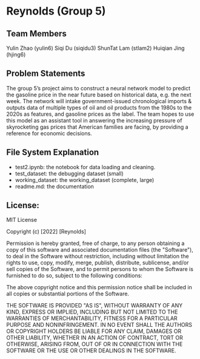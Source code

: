 # Reynolds (Group 5)

## Team Members
Yulin Zhao (yulin6)
Siqi Du (siqidu3)
ShunTat Lam (stlam2)
Huiqian Jing (hjing6)

## Problem Statements
The group 5’s project aims to construct a neural network model to predict the gasoline price in the near future based on historical data, e.g. the next week. The network will intake government-issued chronological imports & outputs data of multiple types of oil and oil products from the 1980s to the 2020s as features, and gasoline prices as the label. The team hopes to use this model as an assistant tool in answering the increasing pressure of skyrocketing gas prices that American families are facing, by providing a reference for economic decisions.

## File System Explanation
 - test2.ipynb: the notebook for data loading and cleaning. 
 - test_dataset: the debugging dataset (small)
 - working_dataset: the working_dataset (complete, large)
 - readme.md: the documentation

## License:
MIT License

Copyright (c) [2022] [Reynolds]

Permission is hereby granted, free of charge, to any person obtaining a copy of this software and associated documentation files (the "Software"), to deal in the Software without restriction, including without limitation the rights to use, copy, modify, merge, publish, distribute, sublicense, and/or sell copies of the Software, and to permit persons to whom the Software is furnished to do so, subject to the following conditions:

The above copyright notice and this permission notice shall be included in all copies or substantial portions of the Software.

THE SOFTWARE IS PROVIDED "AS IS", WITHOUT WARRANTY OF ANY KIND, EXPRESS OR IMPLIED, INCLUDING BUT NOT LIMITED TO THE WARRANTIES OF MERCHANTABILITY, FITNESS FOR A PARTICULAR PURPOSE AND NONINFRINGEMENT. IN NO EVENT SHALL THE AUTHORS OR COPYRIGHT HOLDERS BE LIABLE FOR ANY CLAIM, DAMAGES OR OTHER LIABILITY, WHETHER IN AN ACTION OF CONTRACT, TORT OR OTHERWISE, ARISING FROM, OUT OF OR IN CONNECTION WITH THE SOFTWARE OR THE USE OR OTHER DEALINGS IN THE SOFTWARE.